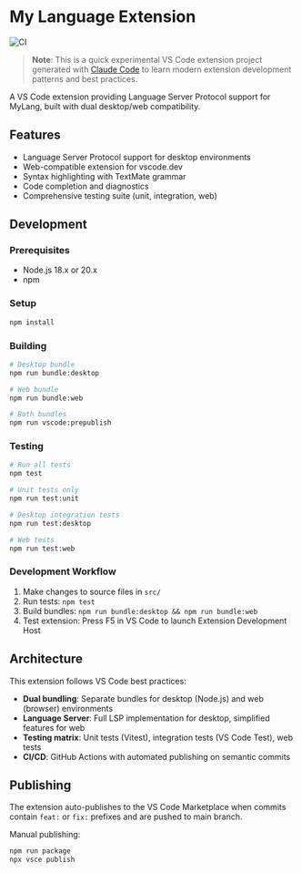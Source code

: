 # My Language Extension

![CI](https://github.com/SteveJSteiner/ext_demo/actions/workflows/ci.yml/badge.svg)

> **Note**: This is a quick experimental VS Code extension project generated with [Claude Code](https://claude.ai/code) to learn modern extension development patterns and best practices.

A VS Code extension providing Language Server Protocol support for MyLang, built with dual desktop/web compatibility.

## Features

- Language Server Protocol support for desktop environments
- Web-compatible extension for vscode.dev
- Syntax highlighting with TextMate grammar
- Code completion and diagnostics
- Comprehensive testing suite (unit, integration, web)

## Development

### Prerequisites

- Node.js 18.x or 20.x
- npm

### Setup

```bash
npm install
```

### Building

```bash
# Desktop bundle
npm run bundle:desktop

# Web bundle  
npm run bundle:web

# Both bundles
npm run vscode:prepublish
```

### Testing

```bash
# Run all tests
npm test

# Unit tests only
npm run test:unit

# Desktop integration tests
npm run test:desktop

# Web tests
npm run test:web
```

### Development Workflow

1. Make changes to source files in `src/`
2. Run tests: `npm test`
3. Build bundles: `npm run bundle:desktop && npm run bundle:web`
4. Test extension: Press F5 in VS Code to launch Extension Development Host

## Architecture

This extension follows VS Code best practices:

- **Dual bundling**: Separate bundles for desktop (Node.js) and web (browser) environments
- **Language Server**: Full LSP implementation for desktop, simplified features for web
- **Testing matrix**: Unit tests (Vitest), integration tests (VS Code Test), web tests
- **CI/CD**: GitHub Actions with automated publishing on semantic commits

## Publishing

The extension auto-publishes to the VS Code Marketplace when commits contain `feat:` or `fix:` prefixes and are pushed to main branch.

Manual publishing:
```bash
npm run package
npx vsce publish
```